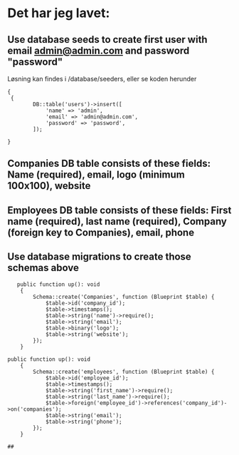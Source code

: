 # Det har jeg lavet:

## Use database seeds to create first user with email admin@admin.com and password "password"

Løsning kan findes i /database/seeders, eller se koden herunder

```
{
 {
        DB::table('users')->insert([
            'name' => 'admin',
            'email' => 'admin@admin.com',
            'password' => 'password',
        ]);

}
```

## Companies DB table consists of these fields: Name (required), email, logo (minimum 100x100), website

## Employees DB table consists of these fields: First name (required), last name (required), Company (foreign key to Companies), email, phone

## Use database migrations to create those schemas above

```
   public function up(): void
    {
        Schema::create('Companies', function (Blueprint $table) {
            $table->id('company_id');
            $table->timestamps();
            $table->string('name')->require();
            $table->string('email');
            $table->binary('logo');
            $table->string('website');
        });
    }
```

```
public function up(): void
    {
        Schema::create('employees', function (Blueprint $table) {
            $table->id('employee_id');
            $table->timestamps();
            $table->string('first_name')->require();
            $table->string('last_name')->require();
            $table->foreign('employee_id')->references('company_id')->on('companies');
            $table->string('email');
            $table->string('phone');
        });
    }

##     